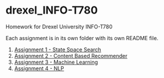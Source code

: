 # drexel_INFO-T780
Homework for Drexel University INFO-T780

<p>Each assignment is in its own folder with its own README file.</p>
<ol>
  <li><a href="https://github.com/df424/drexel_INFO-T780/tree/master/search">Assignment 1 - State Space Search<a></li>
  <li><a href="https://github.com/df424/drexel_INFO-T780/tree/master/content_recommender">Assignment 2 - Content Based Recommender</a></li>
  <li><a href="https://github.com/df424/drexel_INFO-T780/tree/master/learning">Assignment 3 - Machine Learning</a></li>
  <li><a href="https://github.com/df424/drexel_INFO-T780/tree/master/nlp">Assignment 4 - NLP</a></li>
</ol>
